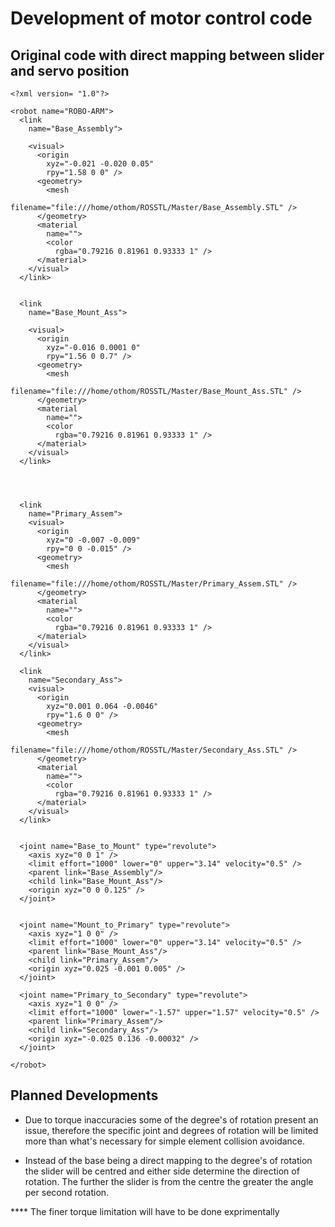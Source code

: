 # Development of motor control code

## Original code with direct mapping between slider and servo position

```
<?xml version= "1.0"?>

<robot name="ROBO-ARM">
  <link
    name="Base_Assembly">

    <visual>
      <origin
        xyz="-0.021 -0.020 0.05"
        rpy="1.58 0 0" />
      <geometry>
        <mesh
          filename="file:///home/othom/ROSSTL/Master/Base_Assembly.STL" />
      </geometry>
      <material
        name="">
        <color
          rgba="0.79216 0.81961 0.93333 1" />
      </material>
    </visual>
  </link>


  <link
    name="Base_Mount_Ass">

    <visual>
      <origin
        xyz="-0.016 0.0001 0"
        rpy="1.56 0 0.7" />
      <geometry>
        <mesh
          filename="file:///home/othom/ROSSTL/Master/Base_Mount_Ass.STL" />
      </geometry>
      <material
        name="">
        <color
          rgba="0.79216 0.81961 0.93333 1" />
      </material>
    </visual>
  </link>




  <link
    name="Primary_Assem">
    <visual>
      <origin
        xyz="0 -0.007 -0.009"
        rpy="0 0 -0.015" />
      <geometry>
        <mesh
          filename="file:///home/othom/ROSSTL/Master/Primary_Assem.STL" />
      </geometry>
      <material
        name="">
        <color
          rgba="0.79216 0.81961 0.93333 1" />
      </material>
    </visual>
  </link>

  <link
    name="Secondary_Ass">
    <visual>
      <origin
        xyz="0.001 0.064 -0.0046"
        rpy="1.6 0 0" />
      <geometry>
        <mesh
          filename="file:///home/othom/ROSSTL/Master/Secondary_Ass.STL" />
      </geometry>
      <material
        name="">
        <color
          rgba="0.79216 0.81961 0.93333 1" />
      </material>
    </visual>
  </link>


  <joint name="Base_to_Mount" type="revolute">
    <axis xyz="0 0 1" />
    <limit effort="1000" lower="0" upper="3.14" velocity="0.5" />
    <parent link="Base_Assembly"/>
    <child link="Base_Mount_Ass"/>
    <origin xyz="0 0 0.125" />
  </joint>


  <joint name="Mount_to_Primary" type="revolute">
    <axis xyz="1 0 0" />
    <limit effort="1000" lower="0" upper="3.14" velocity="0.5" />
    <parent link="Base_Mount_Ass"/>
    <child link="Primary_Assem"/>
    <origin xyz="0.025 -0.001 0.005" />
  </joint>

  <joint name="Primary_to_Secondary" type="revolute">
    <axis xyz="1 0 0" />
    <limit effort="1000" lower="-1.57" upper="1.57" velocity="0.5" />
    <parent link="Primary_Assem"/>
    <child link="Secondary_Ass"/>
    <origin xyz="-0.025 0.136 -0.00032" />
  </joint>

</robot>

```



## Planned Developments

- Due to torque inaccuracies some of the degree's of rotation present an issue, therefore the specific joint and degrees of rotation will be limited more than what's necessary for simple element collision avoidance.

- Instead of the base being a direct mapping to the degree's of rotation the slider will be centred and either side determine the direction of rotation. The further the slider is from the centre the greater the angle per second rotation.


**** The finer torque limitation will have to be done exprimentally













